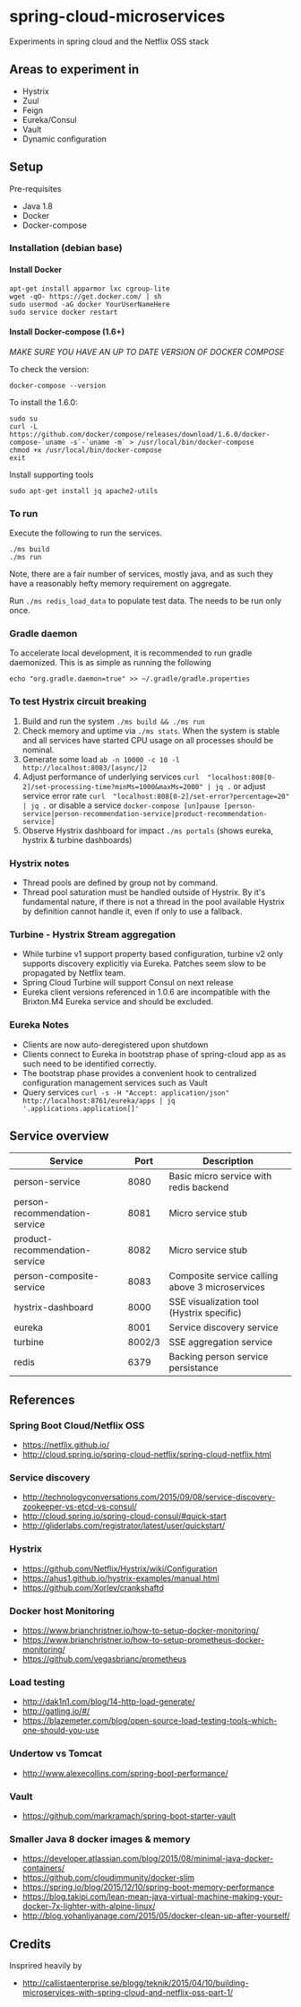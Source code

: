 # spring-cloud-microservices
Experiments in spring cloud and the Netflix OSS stack

## Areas to experiment in
- Hystrix
- Zuul
- Feign
- Eureka/Consul
- Vault
- Dynamic configuration

## Setup

Pre-requisites
- Java 1.8
- Docker
- Docker-compose

### Installation (debian base)

#### Install Docker

    apt-get install apparmor lxc cgroup-lite
    wget -qO- https://get.docker.com/ | sh
    sudo usermod -aG docker YourUserNameHere
    sudo service docker restart

#### Install Docker-compose  (1.6+)

*MAKE SURE YOU HAVE AN UP TO DATE VERSION OF DOCKER COMPOSE*

To check the version:

    docker-compose --version

To install the 1.6.0:

    sudo su
    curl -L https://github.com/docker/compose/releases/download/1.6.0/docker-compose-`uname -s`-`uname -m` > /usr/local/bin/docker-compose
    chmod +x /usr/local/bin/docker-compose
    exit

Install supporting tools

    sudo apt-get install jq apache2-utils

### To run

Execute the following to run the services.

    ./ms build
    ./ms run

Note, there are a fair number of services, mostly java, and as such they have a reasonably hefty memory requirement on aggregate.

Run `./ms redis_load_data` to populate test data.  The needs to be run only once.

### Gradle daemon

To accelerate local development, it is recommended to run gradle daemonized.  This is as simple as running the following

    echo "org.gradle.daemon=true" >> ~/.gradle/gradle.properties

### To test Hystrix circuit breaking

1. Build and run the system `./ms build && ./ms run`
2. Check memory and uptime via `./ms stats`.  When the system is stable and all services have started CPU usage on all processes should be nominal.
3. Generate some load `ab -n 10000 -c 10 -l http://localhost:8083/[async/]2`
4. Adjust performance of underlying services
    `curl  "localhost:808[0-2]/set-processing-time?minMs=1000&maxMs=2000" | jq .`
   or adjust service error rate
    `curl  "localhost:808[0-2]/set-error?percentage=20" | jq .`
   or disable a service
    `docker-compose [un]pause [person-service|person-recommendation-service|product-recommendation-service]`
5. Observe Hystrix dashboard for impact `./ms portals` (shows eureka, hystrix & turbine dashboards)

### Hystrix notes

- Thread pools are defined by group not by command.
- Thread pool saturation must be handled outside of Hystrix.  By it's fundamental nature, if there is not a thread in the pool available Hystrix by definition cannot handle it, even if only to use a fallback.

### Turbine - Hystrix Stream aggregation

- While turbine v1 support property based configuration, turbine v2 only supports discovery explicitly via Eureka.  Patches seem slow to be propagated by Netflix team.
 - Spring Cloud Turbine will support Consul on next release
- Eureka client versions referenced in 1.0.6 are incompatible with the Brixton.M4 Eureka service and should be excluded.

### Eureka Notes

- Clients are now auto-deregistered upon shutdown
- Clients connect to Eureka in bootstrap phase of spring-cloud app as as such need to be identified correctly.
 - The bootstrap phase provides a convenient hook to centralized configuration management services such as Vault
 - Query services `curl -s -H "Accept: application/json" http://localhost:8761/eureka/apps | jq '.applications.application[]'`

## Service overview

| Service                        | Port   | Description  |
| -------------                  | ------ | ------------ |
| person-service                 | 8080   | Basic micro service with redis backend |
| person-recommendation-service  | 8081   | Micro service stub |
| product-recommendation-service | 8082   | Micro service stub |
| person-composite-service       | 8083   | Composite service calling above 3 microservices |
| hystrix-dashboard              | 8000   | SSE visualization tool (Hystrix specific) |
| eureka                         | 8001   | Service discovery service |
| turbine                        | 8002/3 | SSE aggregation service |
| redis                          | 6379   | Backing person service persistance |

## References

### Spring Boot Cloud/Netflix OSS
- https://netflix.github.io/
- http://cloud.spring.io/spring-cloud-netflix/spring-cloud-netflix.html

### Service discovery
- http://technologyconversations.com/2015/09/08/service-discovery-zookeeper-vs-etcd-vs-consul/
- http://cloud.spring.io/spring-cloud-consul/#quick-start
- http://gliderlabs.com/registrator/latest/user/quickstart/

### Hystrix
- https://github.com/Netflix/Hystrix/wiki/Configuration
- https://ahus1.github.io/hystrix-examples/manual.html
- https://github.com/Xorlev/crankshaftd

### Docker host Monitoring
- https://www.brianchristner.io/how-to-setup-docker-monitoring/
- https://www.brianchristner.io/how-to-setup-prometheus-docker-monitoring/
- https://github.com/vegasbrianc/prometheus

### Load testing
- http://dak1n1.com/blog/14-http-load-generate/
- http://gatling.io/#/
- https://blazemeter.com/blog/open-source-load-testing-tools-which-one-should-you-use

### Undertow vs Tomcat
- http://www.alexecollins.com/spring-boot-performance/

### Vault
- https://github.com/markramach/spring-boot-starter-vault

### Smaller Java 8 docker images & memory
- https://developer.atlassian.com/blog/2015/08/minimal-java-docker-containers/
- https://github.com/cloudimmunity/docker-slim
- https://spring.io/blog/2015/12/10/spring-boot-memory-performance
- https://blog.takipi.com/lean-mean-java-virtual-machine-making-your-docker-7x-lighter-with-alpine-linux/
- http://blog.yohanliyanage.com/2015/05/docker-clean-up-after-yourself/

## Credits

Insprired heavily by
- http://callistaenterprise.se/blogg/teknik/2015/04/10/building-microservices-with-spring-cloud-and-netflix-oss-part-1/
